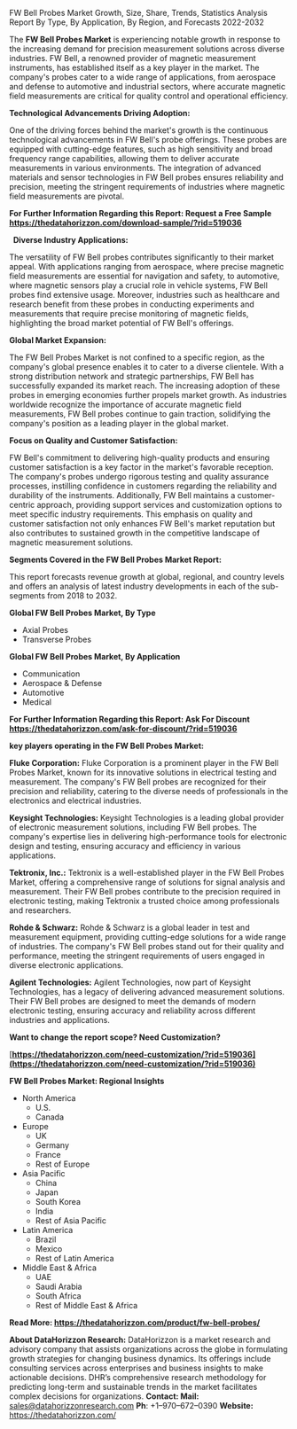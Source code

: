 ﻿FW Bell Probes Market Growth, Size, Share, Trends, Statistics Analysis Report By Type, By Application, By Region, and Forecasts 2022-2032

The **FW Bell Probes Market** is experiencing notable growth in response to the increasing demand for precision measurement solutions across diverse industries. FW Bell, a renowned provider of magnetic measurement instruments, has established itself as a key player in the market. The company's probes cater to a wide range of applications, from aerospace and defense to automotive and industrial sectors, where accurate magnetic field measurements are critical for quality control and operational efficiency.

**Technological Advancements Driving Adoption:**

One of the driving forces behind the market's growth is the continuous technological advancements in FW Bell's probe offerings. These probes are equipped with cutting-edge features, such as high sensitivity and broad frequency range capabilities, allowing them to deliver accurate measurements in various environments. The integration of advanced materials and sensor technologies in FW Bell probes ensures reliability and precision, meeting the stringent requirements of industries where magnetic field measurements are pivotal.

**For Further Information Regarding this Report: Request a Free Sample <https://thedatahorizzon.com/download-sample/?rid=519036>** 

` `**Diverse Industry Applications:**

The versatility of FW Bell probes contributes significantly to their market appeal. With applications ranging from aerospace, where precise magnetic field measurements are essential for navigation and safety, to automotive, where magnetic sensors play a crucial role in vehicle systems, FW Bell probes find extensive usage. Moreover, industries such as healthcare and research benefit from these probes in conducting experiments and measurements that require precise monitoring of magnetic fields, highlighting the broad market potential of FW Bell's offerings.

**Global Market Expansion:**

The FW Bell Probes Market is not confined to a specific region, as the company's global presence enables it to cater to a diverse clientele. With a strong distribution network and strategic partnerships, FW Bell has successfully expanded its market reach. The increasing adoption of these probes in emerging economies further propels market growth. As industries worldwide recognize the importance of accurate magnetic field measurements, FW Bell probes continue to gain traction, solidifying the company's position as a leading player in the global market.

**Focus on Quality and Customer Satisfaction:**

FW Bell's commitment to delivering high-quality products and ensuring customer satisfaction is a key factor in the market's favorable reception. The company's probes undergo rigorous testing and quality assurance processes, instilling confidence in customers regarding the reliability and durability of the instruments. Additionally, FW Bell maintains a customer-centric approach, providing support services and customization options to meet specific industry requirements. This emphasis on quality and customer satisfaction not only enhances FW Bell's market reputation but also contributes to sustained growth in the competitive landscape of magnetic measurement solutions.

**Segments Covered in the FW Bell Probes Market Report:**

This report forecasts revenue growth at global, regional, and country levels and offers an analysis of latest industry developments in each of the sub-segments from 2018 to 2032.

**Global FW Bell Probes Market, By Type**

- Axial Probes
- Transverse Probes

**Global FW Bell Probes Market, By Application**

- Communication
- Aerospace & Defense
- Automotive
- Medical

**For Further Information Regarding this Report: Ask For Discount <https://thedatahorizzon.com/ask-for-discount/?rid=519036>**  

**key players operating in the FW Bell Probes Market:**

**Fluke Corporation:** Fluke Corporation is a prominent player in the FW Bell Probes Market, known for its innovative solutions in electrical testing and measurement. The company's FW Bell probes are recognized for their precision and reliability, catering to the diverse needs of professionals in the electronics and electrical industries.

**Keysight Technologies:** Keysight Technologies is a leading global provider of electronic measurement solutions, including FW Bell probes. The company's expertise lies in delivering high-performance tools for electronic design and testing, ensuring accuracy and efficiency in various applications.

**Tektronix, Inc.:** Tektronix is a well-established player in the FW Bell Probes Market, offering a comprehensive range of solutions for signal analysis and measurement. Their FW Bell probes contribute to the precision required in electronic testing, making Tektronix a trusted choice among professionals and researchers.

**Rohde & Schwarz:** Rohde & Schwarz is a global leader in test and measurement equipment, providing cutting-edge solutions for a wide range of industries. The company's FW Bell probes stand out for their quality and performance, meeting the stringent requirements of users engaged in diverse electronic applications.

**Agilent Technologies:** Agilent Technologies, now part of Keysight Technologies, has a legacy of delivering advanced measurement solutions. Their FW Bell probes are designed to meet the demands of modern electronic testing, ensuring accuracy and reliability across different industries and applications.

**Want to change the report scope? Need Customization?**

[**https://thedatahorizzon.com/need-customization/?rid=519036](https://thedatahorizzon.com/need-customization/?rid=519036)** 

**FW Bell Probes Market: Regional Insights**

- North America
  - U.S.
  - Canada
- Europe
  - UK
  - Germany
  - France
  - Rest of Europe
- Asia Pacific
  - China
  - Japan
  - South Korea
  - India
  - Rest of Asia Pacific
- Latin America
  - Brazil
  - Mexico
  - Rest of Latin America
- Middle East & Africa
  - UAE
  - Saudi Arabia
  - South Africa
  - Rest of Middle East & Africa

**Read More: <https://thedatahorizzon.com/product/fw-bell-probes/>** 

**About DataHorizzon Research:**DataHorizzon is a market research and advisory company that assists organizations across the globe in formulating growth strategies for changing business dynamics. Its offerings include consulting services across enterprises and business insights to make actionable decisions. DHR’s comprehensive research methodology for predicting long-term and sustainable trends in the market facilitates complex decisions for organizations.**Contact:Mail:** <sales@datahorizzonresearch.com> **Ph**: +1–970–672–0390**Website:** <https://thedatahorizzon.com/> 
